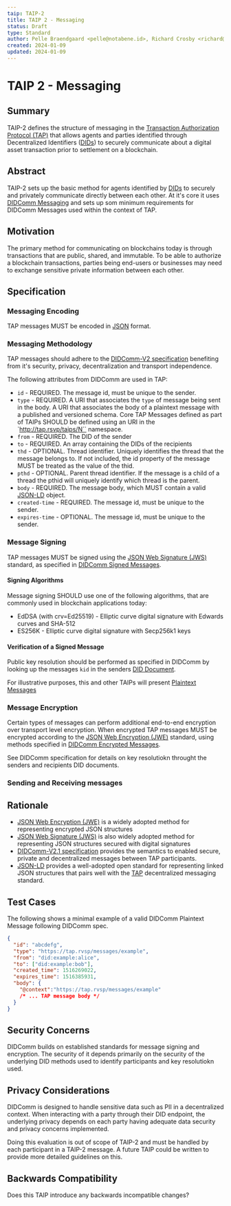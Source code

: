 ```yaml
---
taip: TAIP-2
title: TAIP 2 - Messaging
status: Draft
type: Standard
author: Pelle Braendgaard <pelle@notabene.id>, Richard Crosby <richard@notabene.id>
created: 2024-01-09
updated: 2024-01-09
---
```

# TAIP 2 - Messaging

## Summary

TAIP-2 defines the structure of messaging in the [Transaction Authorization Protocol (TAP)](https://tap.rsvp) that allows agents and parties identified through Decentralized Identifiers ([DIDs](https://www.w3.org/TR/did-core/)) to securely communicate about a digital asset transaction prior to settlement on a blockchain.

## Abstract

TAIP-2 sets up the basic method for agents identified by [DIDs](https://www.w3.org/TR/did-core/) to securely and privately communicate directly between each other. At it's core it uses [DIDComm Messaging](https://identity.foundation/didcomm-messaging/spec/v2.1/) and sets up som minimum requirements for DIDComm Messages used within the context of TAP.

## Motivation

The primary method for communicating on blockchains today is through transactions that are public, shared, and immutable. To be able to authorize a blockchain transactions, parties being end-users or businesses may need to exchange sensitive private information between each other.

## Specification

### Messaging Encoding

TAP messages MUST be encoded in [JSON](https://datatracker.ietf.org/doc/html/rfc8259) format.

### Messaging Methodology

TAP messages should adhere to the [DIDComm-V2 specification](https://identity.foundation/didcomm-messaging/spec/v2.0/) benefiting from it's security, privacy, decentralization and transport independence.

The following attributes from DIDComm are used in TAP:

* `id` - REQUIRED. The message id, must be unique to the sender.
* `type` - REQUIRED. A URI that associates the `type` of message being sent in the body. A URI that associates the body of a plaintext message with a published and versioned schema. Core TAP Messages defined as part of TAIPs SHOULD be defined using an URI in the `http://tap.rsvp/taips/N`` namespace.
* `from` - REQUIRED. The DID of the sender
* `to` - REQUIRED. An array containing the DIDs of the recipients
* `thd` - OPTIONAL. Thread identifier. Uniquely identifies the thread that the message belongs to. If not included, the id property of the message MUST be treated as the value of the thid. 
* `pthd` - OPTIONAL. Parent thread identifier. If the message is a child of a thread the pthid will uniquely identify which thread is the parent.
* `body` - REQUIRED. The message body, which MUST contain a valid [JSON-LD](https://json-ld.org/) object.
* `created-time` - REQUIRED. The message id, must be unique to the sender.
* `expires-time` - OPTIONAL. The message id, must be unique to the sender.

### Message Signing

TAP messages MUST be signed using the [JSON Web Signature (JWS)](https://www.rfc-editor.org/rfc/rfc7515) standard, as specified in [DIDComm Signed Messages](https://identity.foundation/didcomm-messaging/spec/v2.1/#message-signing).

#### Signing Algorithms

Message signing SHOULD use one of the following algorithms, that are commonly used in blockchain applications today:

* EdDSA (with crv=Ed25519) - Elliptic curve digital signature with Edwards curves and SHA-512
* ES256K - Elliptic curve digital signature with Secp256k1 keys

#### Verification of a Signed Message 

Public key resolution should be performed as specified in DIDComm by looking up the messages `kid` in the senders [DID Document](https://www.w3.org/TR/did-core/#authentication).


For illustrative purposes, this and other TAIPs will present [Plaintext Messages](https://identity.foundation/didcomm-messaging/spec/v2.1/#plaintext-message-structure)

### Message Encryption

Certain types of messages can perform additional end-to-end encryption over transport level encryption. When encrypted TAP messages MUST be encrypted according to the [JSON Web Encryption (JWE)](https://www.rfc-editor.org/rfc/rfc7516.html) standard, using methods specified in [DIDComm Encrypted Messages](https://identity.foundation/didcomm-messaging/spec/v2.1/#message-encryption).

See DIDComm specification for details on key resolutiokn throught the senders and recipients DID documents.

### Sending and Receiving messages

## Rationale

- [JSON Web Encryption (JWE)](https://www.rfc-editor.org/rfc/rfc7516.html) is a widely adopted method for representing encrypted JSON structures
- [JSON Web Signature (JWS)](https://www.rfc-editor.org/rfc/rfc7515) is also widely adopted method for representing JSON structures secured with digital signatures
- [DIDComm-V2.1 specification](https://identity.foundation/didcomm-messaging/spec/v2.1/) provides the semantics to enabled secure, private and decentralized messages between TAP participants.
- [JSON-LD](https://www.w3.org/TR/json-ld) provides a well-adopted open standard for representing linked JSON structures that pairs well with the [TAP](https://tap.rspv) decentralized messaging standard.

## Test Cases

The following shows a minimal example of a valid DIDComm Plaintext Message following DIDComm spec.

```json
{
  "id": "abcdefg",
  "type": "https://tap.rvsp/messages/example",
  "from": "did:example:alice",
  "to": ["did:example:bob"],
  "created_time": 1516269022,
  "expires_time": 1516385931,
  "body": {
    "@context":"https://tap.rvsp/messages/example"
    /* ... TAP message body */
  }
}
```

## Security Concerns

DIDComm builds on established standards for message signing and encryption. The security of it depends primarily on the security of the underlying DID methods used to identify participants and key resolutiokn used.

## Privacy Considerations

DIDComm is designed to handle sensitive data such as PII in a decentralized context. When interacting with a party through their DID endpoint, the underlying privacy depends on each party having adequate data security and privacy concerns implemented.

Doing this evaluation is out of scope of TAIP-2 and must be handled by each participant in a TAIP-2 message. A future TAIP could be written to provide more detailed guidelines on this.

## Backwards Compatibility

Does this TAIP introduce any backwards incompatible changes?
